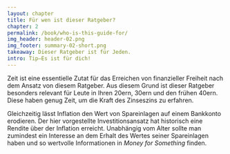 ```yaml
---
layout: chapter
title: Für wen ist dieser Ratgeber?
chapter: 2
permalink: /book/who-is-this-guide-for/
img_header: header-02.png
img_footer: summary-02-short.png
takeaway: Dieser Ratgeber ist für Jeden.
intro: Tip—Es ist für dich!
---
```


Zeit ist eine essentielle Zutat für das Erreichen von finanzieller Freiheit nach dem Ansatz von diesem Ratgeber. Aus diesem Grund ist dieser Ratgeber besonders relevant für Leute in Ihren 20ern, 30ern und den frühen 40ern. Diese haben genug Zeit, um die Kraft des Zinseszins zu erfahren.

Gleichzeitig lässt Inflation den Wert von Spareinlagen auf einem Bankkonto erodieren. Der hier vorgestellte Investitionsansatz hat historisch eine Rendite über der Inflation erreicht. Unabhängig vom Alter sollte man zumindest ein Interesse an dem Erhalt des Wertes seiner Spareinlagen haben und so wertvolle Informationen in *Money for Something* finden.
